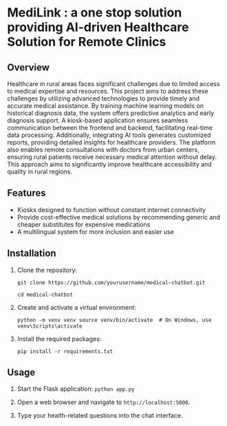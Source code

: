 # MediLink : a one stop solution providing AI-driven Healthcare Solution for Remote Clinics

## Overview

Healthcare in rural areas faces significant challenges due to limited access to medical expertise and resources. This project aims to address these challenges by utilizing advanced technologies to provide timely and accurate medical assistance. By training machine learning models on historical diagnosis data, the system offers predictive analytics and early diagnosis support. A kiosk-based application ensures seamless communication between the frontend and backend, facilitating real-time data processing. Additionally, integrating AI tools generates customized reports, providing detailed insights for healthcare providers. The platform also enables remote consultations with doctors from urban centers, ensuring rural patients receive necessary medical attention without delay. This approach aims to significantly improve healthcare accessibility and quality in rural regions.

## Features

- Kiosks designed to function without constant internet connectivity
- Provide cost-effective medical solutions by recommending generic and cheaper substitutes for expensive medications
- A multilingual system for  more inclusion and easier use


## Installation

1. Clone the repository:
   
   `git clone https://github.com/yourusername/medical-chatbot.git`
   
   `cd medical-chatbot`
   
3. Create and activate a virtual environment:
   
   `python -m venv venv
   source venv/bin/activate  # On Windows, use venv\Scripts\activate`
   
4. Install the required packages:
   
   `pip install -r requirements.txt`

## Usage

1. Start the Flask application:
   `python app.py`
2. Open a web browser and navigate to `http://localhost:5000`.

3. Type your health-related questions into the chat interface.

   
